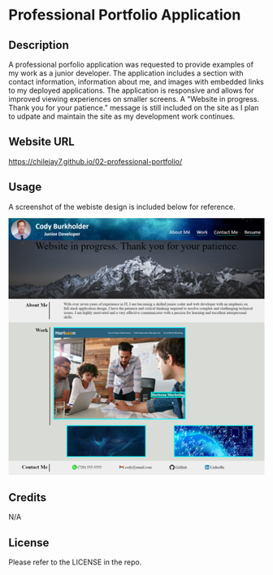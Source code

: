 # Professional Portfolio Application

## Description

A professional porfolio application was requested to provide examples of my work as a junior developer.  The application includes a section with contact information, information about me, and images with embedded links to my deployed applications.  The application is responsive and allows for improved viewing experiences on smaller screens.  A "Website in progress.  Thank you for your patience." message is still included on the site as I plan to udpate and maintain the site as my development work continues.

## Website URL

https://chilejay7.github.io/02-professional-portfolio/

## Usage

A screenshot of the webiste design is included below for reference.

![alt text](./assets/images/app_screen.png)

## Credits

N/A

## License

Please refer to the LICENSE in the repo.